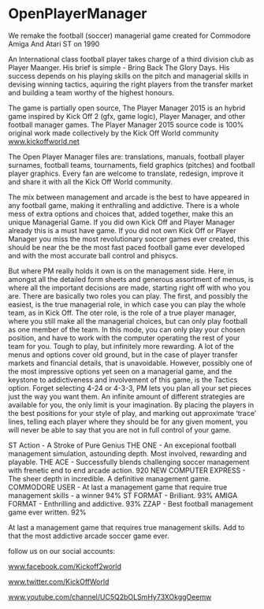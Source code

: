 OpenPlayerManager
=================

We remake the football (soccer) managerial game created for Commodore Amiga And Atari ST on 1990

An International class football player takes charge of a third division club as Player Maanger. His brief is simple - Bring Back The Glory Days.
His success depends on his playing skills on the pitch and managerial skills in devising winning tactics, aquiring the right players from the transfer market and building a team worthy of the highest honours.

The game is partially open source, The Player Manager 2015 is an hybrid game inspired by Kick Off 2 (gfx, game logic), Player Manager, and other football manager games.
The Player Manager 2015 source code is 100% original work made collectively by the Kick Off World community www.kickoffworld.net

The Open Player Manager files are: translations, manuals, football player surnames, football teams, tournaments, field graphics (pitches) and football player graphics. Every fan are welcome to translate, redesign, improve it and share it with all the Kick Off World community.

The mix between management and arcade is the best to have appeared in any football game, making it enthralling and addictive. There is a whole mess of extra options and choices that, added together, make this an unique Managerial Game. If you did own Kick Off and Player Manager already this is a must have game. If you did not own Kick Off or Player Manager you miss the most revolutionary soccer games ever created, this should be near the be the most fast paced football game ever developed and with the most accurate ball control and phisycs.

But where PM really holds it own is on the management side. Here, in amongst all the detailed form sheets and generous assortment of menus, is where all the important decisions are made, starting right off with who you are. There are basically two roles you can play. The first, and possibly the easiest, is the true managerial role, in which case you can play the whole team, as in Kick Off. The oter role, is the role of a true player manager, where you still make all the managerial choices, but can only play football as one member of the team. In this mode, you can only play your chosen position, and have to work with the computer operating the rest of your team for you. Tough to play, but infinitely more rewarding.
A lot of the menus and options cover old ground, but in the case of player transfer markets and financial details, that is unavoidable. However, possibly one of the most impressive options yet seen on a managerial game, and the keystone to addictiveness and involvement of this game, is the Tactics option. Forget selecting 4-24 or 4-3-3, PM lets you plan all your set pieces just the way you want them. An infinite amount of different strategies are available for you, the only limit is your imagination. By placing the players in the best positions for your style of play, and marking out approximate ‘trace’ lines, telling each player where they should be for any given moment, you will never be able to say that you are not in full control of your game.

ST Action - A Stroke of Pure Genius
THE ONE - An excepional football management simulation, astounding depth. Most involved, rewarding and playable.
THE ACE - Successfully blends challenging soccer management with frenetic end to end arcade action. 920
NEW COMPUTER EXPRESS - The sheer depth in incredible. A definitive management game.
COMMODORE USER - At last a management game that require true management skills - a winner 94%
ST FORMAT - Brilliant. 93%
AMIGA FORMAT - Enthrilling and addictive. 93%
ZZAP - Best football management game ever written. 92%

At last a management game that requires true management skills. Add to that the most addictive arcade soccer game ever.

follow us on our social accounts:

www.facebook.com/Kickoff2world

www.twitter.com/KickOffWorld

www.youtube.com/channel/UC5Q2bOLSmHy73XOkggOeemw
